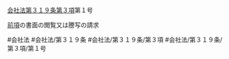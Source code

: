 [会社法第３１９条第３項](会社法＿＿＿＿第３１９条第３項)第１号

[前項](会社法＿＿＿＿第３１９条第２項)の書面の閲覧又は謄写の請求


#会社法
#会社法/第３１９条
#会社法/第３１９条/第３項
#会社法/第３１９条/第３項/第１号

